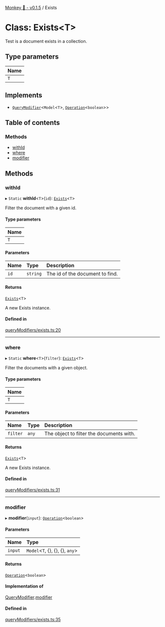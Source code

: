 [Monkey 🐒 - v0.1.5](../README.md) / Exists

# Class: Exists<T\>

Test is a document exists in a collection.

## Type parameters

| Name |
| :------ |
| `T` |

## Implements

- [`QueryModifier`](../interfaces/QueryModifier.md)<`Model`<`T`\>, [`Operation`](../interfaces/Operation.md)<`boolean`\>\>

## Table of contents

### Methods

- [withId](Exists.md#withid)
- [where](Exists.md#where)
- [modifier](Exists.md#modifier)

## Methods

### withId

▸ `Static` **withId**<`T`\>(`id`): [`Exists`](Exists.md)<`T`\>

Filter the document with a given id.

#### Type parameters

| Name |
| :------ |
| `T` |

#### Parameters

| Name | Type | Description |
| :------ | :------ | :------ |
| `id` | `string` | The id of the document to find. |

#### Returns

[`Exists`](Exists.md)<`T`\>

A new Exists instance.

#### Defined in

[queryModifiers/exists.ts:20](https://github.com/bpisano/monkey/blob/9279d43/src/queryModifiers/exists.ts#L20)

___

### where

▸ `Static` **where**<`T`\>(`filter`): [`Exists`](Exists.md)<`T`\>

Filter the documents with a given object.

#### Type parameters

| Name |
| :------ |
| `T` |

#### Parameters

| Name | Type | Description |
| :------ | :------ | :------ |
| `filter` | `any` | The object to filter the documents with. |

#### Returns

[`Exists`](Exists.md)<`T`\>

A new Exists instance.

#### Defined in

[queryModifiers/exists.ts:31](https://github.com/bpisano/monkey/blob/9279d43/src/queryModifiers/exists.ts#L31)

___

### modifier

▸ **modifier**(`input`): [`Operation`](../interfaces/Operation.md)<`boolean`\>

#### Parameters

| Name | Type |
| :------ | :------ |
| `input` | `Model`<`T`, {}, {}, {}, `any`\> |

#### Returns

[`Operation`](../interfaces/Operation.md)<`boolean`\>

#### Implementation of

[QueryModifier](../interfaces/QueryModifier.md).[modifier](../interfaces/QueryModifier.md#modifier)

#### Defined in

[queryModifiers/exists.ts:35](https://github.com/bpisano/monkey/blob/9279d43/src/queryModifiers/exists.ts#L35)
